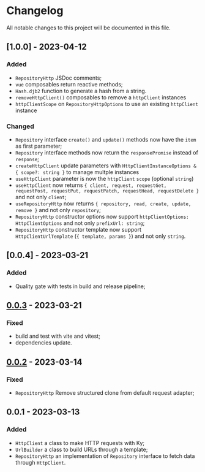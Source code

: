 # Changelog

All notable changes to this project will be documented in this file.

## [1.0.0] - 2023-04-12

### Added

- `RepositoryHttp` JSDoc comments;
- `vue` composables return reactive methods;
- `Hash.djb2` function to generate a hash from a string.
- `removeHttpClient()` composables to remove a `httpClient` instances
- `httpClientScope` on `RepositoryHttpOptions` to use an existing `httpClient` instance

### Changed

- `Repository` interface `create()` and `update()` methods now have the `item` as first parameter;
- `Repository` interface methods now return the `responsePromise` instead of `response`;
- `createHttpClient` update parameters with `HttpClientInstanceOptions & { scope?: string }` to manage multple instances
- `useHttpClient` parameter is now the `httpClient` `scope` (optional `string`)
- `useHttpClient` now returns `{ client, request, requestGet, requestPost, requestPut, requestPatch, requestHead, requestDelete }` and not only `client`;
- `useRepositoryHttp` now returns `{ repository, read, create, update, remove }` and not only `repository`;
- `RepositoryHttp` constructor options now support `httpClientOptions: HttpClientOptions` and not only `prefixUrl: string`;
- `RepositoryHttp` constructor template now support `HttpClientUrlTemplate` (`{ template, params }`) and not only `string`.

## [0.0.4] - 2023-03-21

### Added

- Quality gate with tests in build and release pipeline;

## [0.0.3] - 2023-03-21

### Fixed

- build and test with vite and vitest;
- dependencies update.

## [0.0.2] - 2023-03-14

### Fixed

- `RepositoryHttp` Remove structured clone from default request adapter;

## 0.0.1 - 2023-03-13

### Added

- `HttpClient` a class to make HTTP requests with Ky;
- `UrlBuilder` a class to build URLs through a template;
- `RepositoryHttp` an implementation of `Repository` interface to fetch data through `HttpClient`.

[0.0.3]: https://github.com/volverjs/data/compare/v0.0.3...v0.0.4
[0.0.3]: https://github.com/volverjs/data/compare/v0.0.2...v0.0.3
[0.0.2]: https://github.com/volverjs/data/compare/v0.0.1...v0.0.2

